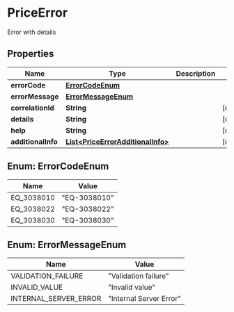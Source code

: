 

# PriceError

Error with details

## Properties

| Name | Type | Description | Notes |
|------------ | ------------- | ------------- | -------------|
|**errorCode** | [**ErrorCodeEnum**](#ErrorCodeEnum) |  |  |
|**errorMessage** | [**ErrorMessageEnum**](#ErrorMessageEnum) |  |  |
|**correlationId** | **String** |  |  [optional] |
|**details** | **String** |  |  [optional] |
|**help** | **String** |  |  [optional] |
|**additionalInfo** | [**List&lt;PriceErrorAdditionalInfo&gt;**](PriceErrorAdditionalInfo.md) |  |  [optional] |



## Enum: ErrorCodeEnum

| Name | Value |
|---- | -----|
| EQ_3038010 | &quot;EQ-3038010&quot; |
| EQ_3038022 | &quot;EQ-3038022&quot; |
| EQ_3038030 | &quot;EQ-3038030&quot; |



## Enum: ErrorMessageEnum

| Name | Value |
|---- | -----|
| VALIDATION_FAILURE | &quot;Validation failure&quot; |
| INVALID_VALUE | &quot;Invalid value&quot; |
| INTERNAL_SERVER_ERROR | &quot;Internal Server Error&quot; |



